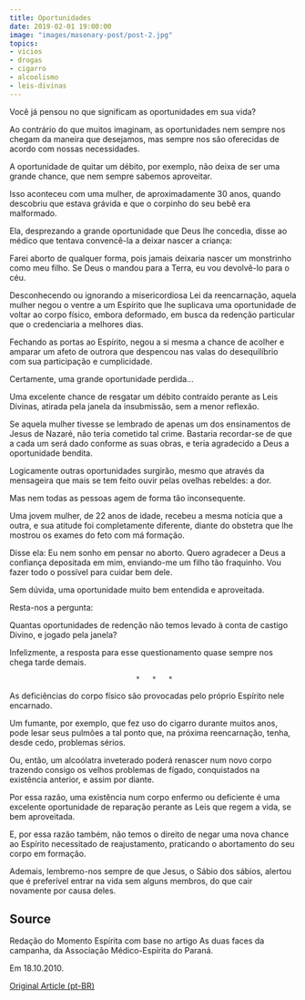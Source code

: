 ```yaml
---
title: Oportunidades
date: 2019-02-01 19:00:00
image: "images/masonary-post/post-2.jpg"
topics: 
- vicios
- drogas
- cigarro
- alcoolismo
- leis-divinas
---
```


Você já pensou no que significam as oportunidades em sua vida?

Ao contrário do que muitos imaginam, as oportunidades nem sempre nos chegam da
maneira que desejamos, mas sempre nos são oferecidas de acordo com nossas
necessidades.

A oportunidade de quitar um débito, por exemplo, não deixa de ser uma grande
chance, que nem sempre sabemos aproveitar.

Isso aconteceu com uma mulher, de aproximadamente 30 anos, quando descobriu que
estava grávida e que o corpinho do seu bebê era malformado.

Ela, desprezando a grande oportunidade que Deus lhe concedia, disse ao médico
que tentava convencê-la a deixar nascer a criança:

Farei aborto de qualquer forma, pois jamais deixaria nascer um monstrinho como
meu filho. Se Deus o mandou para a Terra, eu vou devolvê-lo para o céu.

Desconhecendo ou ignorando a misericordiosa Lei da reencarnação, aquela mulher
negou o ventre a um Espírito que lhe suplicava uma oportunidade de voltar ao
corpo físico, embora deformado, em busca da redenção particular que o
credenciaria a melhores dias.

Fechando as portas ao Espírito, negou a si mesma a chance de acolher e amparar
um afeto de outrora que despencou nas valas do desequilíbrio com sua
participação e cumplicidade.

Certamente, uma grande oportunidade perdida...

Uma excelente chance de resgatar um débito contraído perante as Leis Divinas,
atirada pela janela da insubmissão, sem a menor reflexão.

Se aquela mulher tivesse se lembrado de apenas um dos ensinamentos de Jesus de
Nazaré, não teria cometido tal crime. Bastaria recordar-se de que a cada um
será dado conforme as suas obras, e teria agradecido a Deus a oportunidade
bendita.

Logicamente outras oportunidades surgirão, mesmo que através da mensageira que
mais se tem feito ouvir pelas ovelhas rebeldes: a dor.

Mas nem todas as pessoas agem de forma tão inconsequente.

Uma jovem mulher, de 22 anos de idade, recebeu a mesma notícia que a outra, e
sua atitude foi completamente diferente, diante do obstetra que lhe mostrou os
exames do feto com má formação.

Disse ela: Eu nem sonho em pensar no aborto. Quero agradecer a Deus a confiança
depositada em mim, enviando-me um filho tão fraquinho. Vou fazer todo o
possível para cuidar bem dele.

Sem dúvida, uma oportunidade muito bem entendida e aproveitada.

Resta-nos a pergunta:

Quantas oportunidades de redenção não temos levado à conta de castigo Divino, e
jogado pela janela?

Infelizmente, a resposta para esse questionamento quase sempre nos chega tarde
demais.

                                   *   *   *

As deficiências do corpo físico são provocadas pelo próprio Espírito nele
encarnado.

Um fumante, por exemplo, que fez uso do cigarro durante muitos anos, pode lesar
seus pulmões a tal ponto que, na próxima reencarnação, tenha, desde cedo,
problemas sérios.

Ou, então, um alcoólatra inveterado poderá renascer num novo corpo trazendo
consigo os velhos problemas de fígado, conquistados na existência anterior, e
assim por diante.

Por essa razão, uma existência num corpo enfermo ou deficiente é uma excelente
oportunidade de reparação perante as Leis que regem a vida, se bem aproveitada.

E, por essa razão também, não temos o direito de negar uma nova chance ao
Espírito necessitado de reajustamento, praticando o abortamento do seu corpo em
formação.

Ademais, lembremo-nos sempre de que Jesus, o Sábio dos sábios, alertou que é
preferível entrar na vida sem alguns membros, do que cair novamente por causa
deles.

## Source
Redação do Momento Espírita com base no artigo As
duas faces da campanha, da Associação Médico-Espírita do Paraná.

Em 18.10.2010.

[Original Article (pt-BR)](http://momento.com.br/pt/ler_texto.php?id=434)

